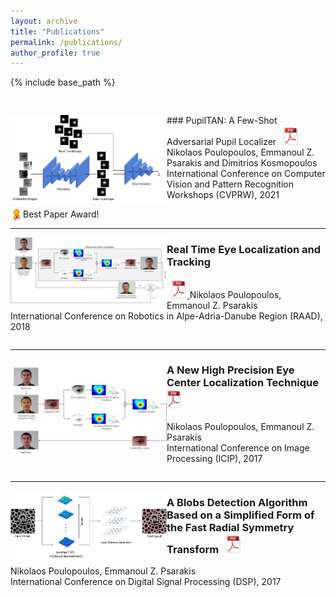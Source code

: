 ```yaml
---
layout: archive
title: "Publications"
permalink: /publications/
author_profile: true
---
```


{% include base_path %}

<pre>

</pre>
<img align="left" src="/images/CVPRW.png" alt="drawing" width="250"> ### PupilTAN: A Few-Shot Adversarial Pupil Localizer  &nbsp; <a href="http://npoul.github.io/files/CVPRW2021.pdf"> <img src="/images/pdf-icon_3.png" alt="drawing" width="25"/> </a>
Nikolaos Poulopoulos, Emmanoul Z. Psarakis and Dimitrios Kosmopoulos
<br /> International Conference on Computer Vision and Pattern Recognition Workshops (CVPRW), 2021

<img align="left" src="/images/award.jpg" alt="drawing" width="20"/> Best Paper Award!

---
<img align="left" src="/images/RAAD.png" alt="drawing" width="250"> <h3>Real Time Eye Localization and Tracking</h3>  &nbsp; <a href="http://npoul.github.io/files/RAAD2018.pdf"> <img src="/images/pdf-icon_3.png" alt="drawing" width="25"/> </a> 
Nikolaos Poulopoulos, Emmanoul Z. Psarakis
<br /> International Conference on Robotics in Alpe-Adria-Danube Region (RAAD), 2018
<pre>
</pre>

---
<img align="left" src="/images/ICIP.png" alt="drawing" width="250"> <h3> A New High Precision Eye Center Localization Technique  &nbsp; <a href="http://npoul.github.io/files/ICIP2017.pdf"> <img src="/images/pdf-icon_3.png" alt="drawing" width="25"/> </a> </h3>
Nikolaos Poulopoulos, Emmanoul Z. Psarakis
<br /> International Conference on Image Processing (ICIP), 2017
<pre>
</pre>

---
<p> <img align="left" src="/images/DSP.png" alt="drawing" width="250"> </p> <h3> A Blobs Detection Algorithm Based on a Simplified Form
of the Fast Radial Symmetry Transform  &nbsp; <a href="http://npoul.github.io/files/DSP2017.pdf"> <img src="/images/pdf-icon_3.png" alt="drawing" width="25"/> </a> </h3>
Nikolaos Poulopoulos, Emmanoul Z. Psarakis
<br /> International Conference on Digital Signal Processing (DSP), 2017
